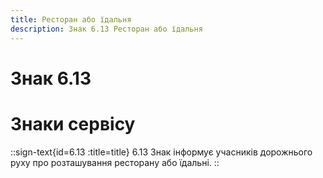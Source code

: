 ```yaml
---
title: Ресторан або їдальня
description: Знак 6.13 Ресторан або їдальня
---
```

# Знак 6.13
# Знаки сервісу
::sign-text{id=6.13 :title=title}
6.13 Знак інформує учасників дорожнього руху про розташування ресторану або їдальні.
::